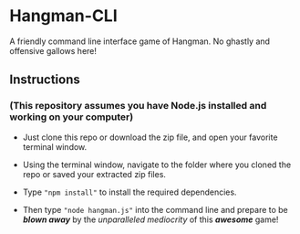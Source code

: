 # Hangman-CLI

A friendly command line interface game of Hangman.  No ghastly and offensive gallows here!

## Instructions
### (This repository assumes you have Node.js installed and working on your computer)

* Just clone this repo or download the zip file, and open your favorite terminal window.

* Using the terminal window, navigate to the folder where you cloned the repo or saved your extracted zip files.

* Type `"npm install"` to install the required dependencies.

* Then type `"node hangman.js"` into the command line and prepare to be *__blown away__* by the *unparalleled mediocrity* of this _**awesome**_ game!
